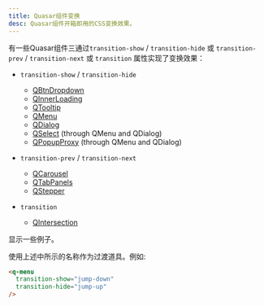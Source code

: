 ```yaml
---
title: Quasar组件变换
desc: Quasar组件开箱即用的CSS变换效果。
---
```


有一些Quasar组件三通过`transition-show` / `transition-hide` 或 `transition-prev` / `transition-next` 或 `transition` 属性实现了变换效果：

- `transition-show` / `transition-hide`
  - [QBtnDropdown](/vue-components/button-dropdown)
  - [QInnerLoading](/vue-components/inner-loading)
  - [QTooltip](/vue-components/tooltip)
  - [QMenu](/vue-components/menu)
  - [QDialog](/vue-components/dialog)
  - [QSelect](/vue-components/select) (through QMenu and QDialog)
  - [QPopupProxy](/vue-components/popup-proxy) (through QMenu and QDialog)

- `transition-prev` / `transition-next`
  - [QCarousel](/vue-components/carousel)
  - [QTabPanels](/vue-components/tab-panels)
  - [QStepper](/vue-components/stepper)

- `transition`
  - [QIntersection](/vue-components/intersection)

显示一些例子。

<script doc>
import TransitionList from './TransitionList.vue'
</script>

<TransitionList />

使用上述中所示的名称作为过渡道具。例如:

```html
<q-menu
  transition-show="jump-down"
  transition-hide="jump-up"
/>
```
